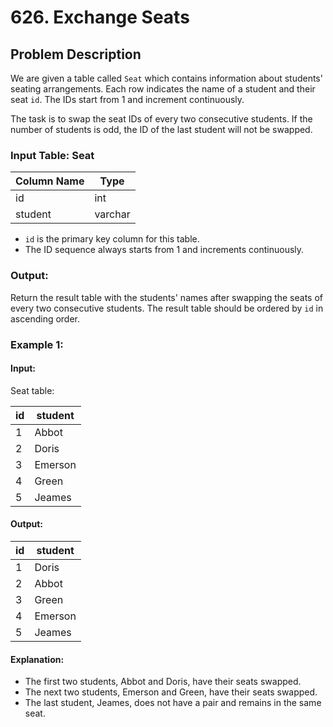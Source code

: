 # 626. Exchange Seats

## Problem Description

We are given a table called `Seat` which contains information about students' seating arrangements. Each row indicates the name of a student and their seat `id`. The IDs start from 1 and increment continuously.

The task is to swap the seat IDs of every two consecutive students. If the number of students is odd, the ID of the last student will not be swapped.

### Input Table: Seat

| Column Name | Type    |
| ----------- | ------- |
| id          | int     |
| student     | varchar |

- `id` is the primary key column for this table.
- The ID sequence always starts from 1 and increments continuously.

### Output:

Return the result table with the students' names after swapping the seats of every two consecutive students. The result table should be ordered by `id` in ascending order.

### Example 1:

#### Input:

Seat table:

| id  | student |
| --- | ------- |
| 1   | Abbot   |
| 2   | Doris   |
| 3   | Emerson |
| 4   | Green   |
| 5   | Jeames  |

#### Output:

| id  | student |
| --- | ------- |
| 1   | Doris   |
| 2   | Abbot   |
| 3   | Green   |
| 4   | Emerson |
| 5   | Jeames  |

#### Explanation:

- The first two students, Abbot and Doris, have their seats swapped.
- The next two students, Emerson and Green, have their seats swapped.
- The last student, Jeames, does not have a pair and remains in the same seat.
